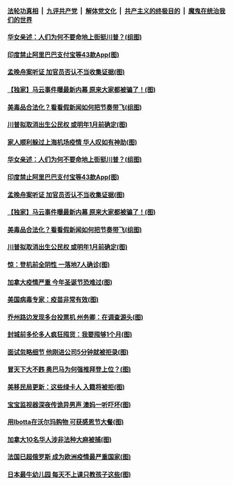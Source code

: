 ####  [法轮功真相](../../../../basic/blob/master/README.md?t=11251503) &nbsp;|&nbsp; [九评共产党](../../../../9ping.md/blob/master/README.md?t=11251503) &nbsp;|&nbsp; [解体党文化](../../../../jtdwh.md/blob/master/README.md?t=11251503)  &nbsp;|&nbsp; [共产主义的终极目的](../../../../gczydzjmd.md/blob/master/README.md?t=11251503) &nbsp;|&nbsp; [魔鬼在统治我们的世界](../../../../mgztzwmdsj.md/blob/master/README.md?t=11251503) 

#### [华女亲述：人们为何不要命地上街挺川普？(组图)](../pages/p3/953686.md?t=11251503) 

#### [印度禁止阿里巴巴支付宝等43款App(图)](../pages/p3/953682.md?t=11251503) 

#### [孟晚舟案听证 加官员否认不当收集证据(图)](../pages/p3/953679.md?t=11251503) 

#### [【独家】马云事件曝最新内幕 原来大家都被骗了！(图)](../pages/p3/953558.md?t=11251503) 

#### [美毒品合法化？看看假新闻如何把节奏带飞(组图)](../pages/p3/953656.md?t=11251503) 

#### [川普拟取消出生公民权 或明年1月前确定(图)](../pages/p3/953645.md?t=11251503) 

#### [家人顺利躲过上海机场疫情 华人叹如有神助(图)](../pages/p3/953710.md?t=11251503) 

#### [华女亲述：人们为何不要命地上街挺川普？(组图)](../pages/p3/953686.md?t=11251503) 

#### [印度禁止阿里巴巴支付宝等43款App(图)](../pages/p3/953682.md?t=11251503) 

#### [孟晚舟案听证 加官员否认不当收集证据(图)](../pages/p3/953679.md?t=11251503) 

#### [【独家】马云事件曝最新内幕 原来大家都被骗了！(图)](../pages/p3/953558.md?t=11251503) 

#### [美毒品合法化？看看假新闻如何把节奏带飞(组图)](../pages/p3/953656.md?t=11251503) 

#### [川普拟取消出生公民权 或明年1月前确定(图)](../pages/p3/953645.md?t=11251503) 

#### [惊：登机前全阴性 一落地7人确诊(图)](../pages/p3/953639.md?t=11251503) 

#### [加拿大疫情严重 今年圣诞节恐难过(图)](../pages/p3/953563.md?t=11251503) 

#### [美国病毒专家：疫苗非常有效(图)](../pages/p3/953552.md?t=11251503) 

#### [乔州路边发现多台投票机 州务卿：在调查源头(图)](../pages/p3/953548.md?t=11251503) 

#### [封城前多伦多人疯狂囤货：我要囤够1个月(图)](../pages/p3/953536.md?t=11251503) 

#### [面试忽略细节 他刚进公司5分钟就被拒录(图)](../pages/p3/953507.md?t=11251503) 

#### [冒天下大不韪 奥巴马为何强推拜登上位？(图)](../pages/p3/953505.md?t=11251503) 

#### [美移民局更新：这些绿卡人 入籍将被拒(图)](../pages/p3/953434.md?t=11251503) 

#### [宝宝监视器深夜传诡异男声 澳妈一听吓坏(图)](../pages/p3/953418.md?t=11251503) 

#### [用Ibotta在沃尔玛购物 可获感恩节大餐(图)](../pages/p3/953411.md?t=11251503) 

#### [加拿大10名华人涉非法种大麻被捕(图)](../pages/p3/953401.md?t=11251503) 

#### [法国已超俄罗斯 成为欧洲疫情最严重国家(图)](../pages/p3/953394.md?t=11251503) 

#### [日本最牛幼儿园 每天不上课只教孩子这些(图)](../pages/p3/952890.md?t=11251503) 

